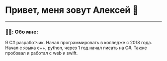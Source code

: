 # Привет, меня зовут Алексей 👋

----

### 🧑‍💻: Обо мне:

Я C# разработчик. Начал программировать в колледже с 2018 года. Начал с языка c++, python, через 1 год начал писать на C#. Также пробовал и работал с web и swift.
<!--
**Enchu/Enchu** is a ✨ _special_ ✨ repository because its `README.md` (this file) appears on your GitHub profile.

Here are some ideas to get you started:

- 🔭 I’m currently working on ...
- 🌱 I’m currently learning ...
- 👯 I’m looking to collaborate on ...
- 🤔 I’m looking for help with ...
- 💬 Ask me about ...
- 📫 How to reach me: ...
- 😄 Pronouns: ...
- ⚡ Fun fact: ...
-->
